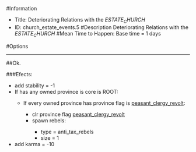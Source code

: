 #Information
 - Title: Deteriorating Relations with the $ESTATE_CHURCH$
 - ID: church_estate_events.5
#Description
Deteriorating Relations with the $ESTATE_CHURCH$
#Mean Time to Happen:
Base time = 1 days

#Options

___
##Ok.

###Efects:<ul><li>add stability = -1</li><li>If has any owned province is core is ROOT:</li><ul><li>If every owned province has province flag is [peasant_clergy_revolt](../flags/peasant_clergy_revolt.md):</li><ul><li>clr province flag [peasant_clergy_revolt](../flags/peasant_clergy_revolt.md)</li><li>spawn rebels:</li><ul><li>type = anti_tax_rebels</li><li>size = 1</li></ul></ul></ul><li>add karma = -10</li></ul>
